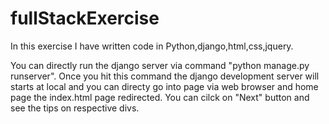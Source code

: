 # fullStackExercise

In this exercise I have written code in Python,django,html,css,jquery.

You can directly run the django server via command "python manage.py runserver". Once you hit this command the django development server 
will starts at local and you can directy go into page via web browser and home page the index.html page redirected. You can cilck on "Next" button
and see the tips on respective divs.
